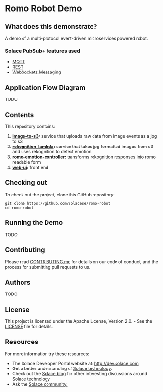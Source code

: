 # Romo Robot Demo

## What does this demonstrate?

A demo of a multi-protocol event-driven microservices powered robot.
  
### Solace PubSub+ features used
- [MQTT](https://docs.solace.com/Open-APIs-Protocols/MQTT/MQTT-get-started.htm)
- [REST](https://docs.solace.com/Open-APIs-Protocols/REST-get-start.htm#contentBody)
- [WebSockets Messaging](https://docs.solace.com/Solace-PubSub-Messaging-APIs/JavaScript-API/Web-Messaging-Concepts/Web-Messaging-Architectures.htm)

## Application Flow Diagram
TODO

## Contents

This repository contains:

1. **[image-to-s3](image-to-s3/):** service that uploads raw data from image events as a jpg to s3
2. **[rekognition-lambda](rekognition-lambda/):** service that takes jpg formatted images from s3 and uses rekognition to detect emotion
3. **[romo-emotion-controller](romo-emotion-controller/):** transforms rekognition responses into romo readable form
4. **[web-ui](web-ui/):** front end 


## Checking out

To check out the project, clone this GitHub repository:

```
git clone https://github.com/solacese/romo-robot
cd romo-robot
```

## Running the Demo

TODO

## Contributing

Please read [CONTRIBUTING.md](CONTRIBUTING.md) for details on our code of conduct, and the process for submitting pull requests to us.

## Authors

TODO

## License

This project is licensed under the Apache License, Version 2.0. - See the [LICENSE](LICENSE) file for details.

## Resources

For more information try these resources:

- The Solace Developer Portal website at: http://dev.solace.com
- Get a better understanding of [Solace technology](http://dev.solace.com/tech/).
- Check out the [Solace blog](http://dev.solace.com/blog/) for other interesting discussions around Solace technology
- Ask the [Solace community.](http://dev.solace.com/community/)
